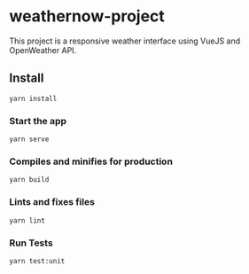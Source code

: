 # weathernow-project
This project is a responsive weather interface using VueJS and OpenWeather API.

## Install
```
yarn install
```

### Start the app
```
yarn serve
```

### Compiles and minifies for production
```
yarn build
```

### Lints and fixes files
```
yarn lint
```

### Run Tests
```
yarn test:unit
```



